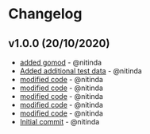 # Changelog

## v1.0.0 (20/10/2020)
- [added gomod](https://github.com/nitinda/microservice-change-log/commit/7b02a4c9b5951ee6eddff23dc961b7d64bf32ebf) - @nitinda
- [Added additional test data](https://github.com/nitinda/microservice-change-log/commit/8fc9c6eb6c07f0f8e1ffdc2ba63d8842b048e840) - @nitinda
- [modified code](https://github.com/nitinda/microservice-change-log/commit/40e0f29253f885bb01d5ec32ca7465374dda71bc) - @nitinda
- [modified code](https://github.com/nitinda/microservice-change-log/commit/9bf5ba97c15ab93377c8daaf98cc349272f56e1a) - @nitinda
- [modified code](https://github.com/nitinda/microservice-change-log/commit/3a803a49ece74ce4657277deacd18afbc6a3e827) - @nitinda
- [modified code](https://github.com/nitinda/microservice-change-log/commit/5a2ceb4359605ff7e56e6a95f0e566633b377cc6) - @nitinda
- [modified code](https://github.com/nitinda/microservice-change-log/commit/8fa1e160ea613ec8434f2f936a33604c5ca1e58a) - @nitinda
- [Initial commit](https://github.com/nitinda/microservice-change-log/commit/ae2340eb7083382453d5e5568b20d1a23bc4ff5f) - @nitinda
